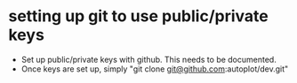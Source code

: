 # setting up git to use public/private keys
* Set up public/private keys with github.  This needs to be documented.
* Once keys are set up, simply "git clone git@github.com:autoplot/dev.git"


